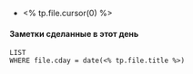 - <% tp.file.cursor(0) %>

#### Заметки сделанные в этот день
```dataview
LIST
WHERE file.cday = date(<% tp.file.title %>)
```